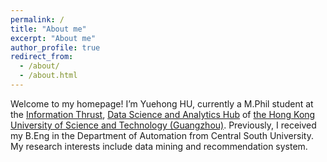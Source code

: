 ```yaml
---
permalink: /
title: "About me"
excerpt: "About me"
author_profile: true
redirect_from: 
  - /about/
  - /about.html
---
```




Welcome to my homepage! I’m Yuehong HU, currently a M.Phil student at the [Information Thrust](https://hkust-gz.edu.cn/academics/hubs-and-thrust-areas/information-hub/), [Data Science and Analytics Hub](https://hkust-gz.edu.cn/academics/hubs-and-thrust-areas/information-hub/data-science-and-analytics/) of [the Hong Kong University of Science and Technology (Guangzhou)](https://hkust-gz.edu.cn/zh/?variant=zh-cn). Previously, I received my B.Eng in the Department of Automation from Central South University. My research interests include data mining and recommendation system.
</body><script type="text/javascript" id="clustrmaps" src="//clustrmaps.com/map_v2.js?d=S0a2uYz0-aDMueIJlvRrnZv4QZPWaUMrn7X_DHpEXro&cl=ffffff&w=a"></script></body>
